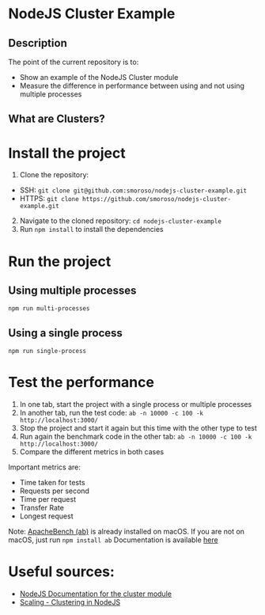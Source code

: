 # NodeJS Cluster Example

## Description
The point of the current repository is to:
- Show an example of the NodeJS Cluster module
- Measure the difference in performance between using and not using multiple processes

## What are Clusters?

# Install the project
1. Clone the repository:
  - SSH: `git clone git@github.com:smoroso/nodejs-cluster-example.git`
  - HTTPS: `git clone https://github.com/smoroso/nodejs-cluster-example.git`
2. Navigate to the cloned repository: `cd nodejs-cluster-example`
3. Run `npm install` to install the dependencies

# Run the project
## Using multiple processes
`npm run multi-processes`

## Using a single process
`npm run single-process`

# Test the performance
1. In one tab, start the project with a single process or multiple processes
2. In another tab, run the test code: `ab -n 10000 -c 100 -k http://localhost:3000/`
3. Stop the project and start it again but this time with the other type to test
4. Run again the benchmark code in the other tab: `ab -n 10000 -c 100 -k http://localhost:3000/`
5. Compare the different metrics in both cases

Important metrics are:
- Time taken for tests
- Requests per second
- Time per request
- Transfer Rate
- Longest request

Note:
[ApacheBench (ab)](https://www.npmjs.com/package/ab) is already installed on macOS. If you are not on macOS, just run `npm install ab`
Documentation is available [here](https://httpd.apache.org/docs/2.4/programs/ab.html)

# Useful sources:
- [NodeJS Documentation for the cluster module](https://nodejs.org/api/cluster.html)
- [Scaling - Clustering in NodeJS](http://dealwithjs.io/scaling-clustering-in-node-js/)
